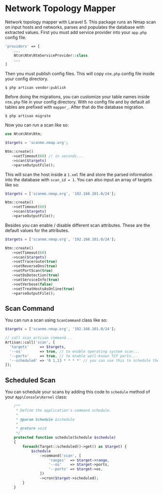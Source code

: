 # Network Topology Mapper

Network topology mapper with Laravel 5. This package runs an Nmap scan on input hosts and networks, parses and populates the database with extracted values. First you must add service provider into your `app.php` config file.
```php
'providers' => [
    ...
    Ntcm\Ntm\NtmServiceProvider::class
    ...
]
```

Then you must publish config files. This will copy `ntm.php` config file inside your config directory.
```
$ php artisan vendor:publish
```

Before doing the migrations, you can customize your table names inside `ntm.php` file in your config directory. With no config file and by default all tables are prefixed with `mapper_`. After that do the database migration.
```
$ php artisan migrate
```

Now you can run a scan like so:
```php
use Ntcm\Ntm\Ntm;

$targets = 'scanme.nmap.org';

Ntm::create()
   ->setTimeout(60) // in seconds...
   ->scan($targets)
   ->parseOutputFile();
```

This will scan the host inside a `1.xml` file and store the parsed information into the database with `scan_id = 1`. You can also input an array of targets like so: 
```php
$targets = ['scanme.nmap.org', '192.168.101.0/24'];

Ntm::create()
   ->setTimeout(60)
   ->scan($targets)
   ->parseOutputFile();
```

Besides you can enable / disable different scan attributes. These are the default values for the attributes.
```php
$targets = ['scanme.nmap.org', '192.168.101.0/24'];

Ntm::create()
   ->setTimeout(60)
   ->scan($targets)
   ->setTraceroute(true)
   ->setReverseDns(true)
   ->setPortScan(true)
   ->setOsDetection(true)
   ->setServiceInfo(true)
   ->setVerbose(false)
   ->setTreatHostsAsOnline(true)
   ->parseOutputFile();
```

## Scan Command

You can run a scan using `ScanCommand` class like so:

```php
$targets = ['scanme.nmap.org', '192.168.101.0/24'];

// call scan artisan command...
Artisan::call('scan', [
  'targets'     => $targets,
  '--os'        => true, // to enable operating system scan...
  '--ports'     => true, // to enable well-known TCP ports...
  '--scheduled' => '0 1,13 * * * *' // you can use this to schedule the scan...
]);

```

## Scheduled Scan

You can schedule your scans by adding this code to `schedule` method of your `App\Console\Kernel` class:


```php
    /**
     * Define the application's command schedule.
     *
     * @param Schedule $schedule
     *
     * @return void
     */
    protected function schedule(Schedule $schedule)
    {
        foreach(Target::scheduled()->get() as $target) {
            $schedule
                ->command('scan', [
                    'ranges'  => $target->range,
                    '--os'    => $target->ports,
                    '--ports' => $target->os,
                ])
                ->cron($target->scheduled);
        }
    }
```
